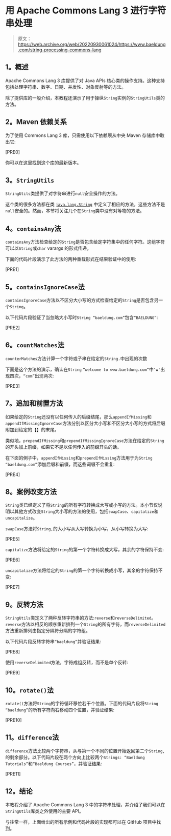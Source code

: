 # 用 Apache Commons Lang 3 进行字符串处理

> 原文：<https://web.archive.org/web/20220930061024/https://www.baeldung.com/string-processing-commons-lang>

## **1。概述**

Apache Commons Lang 3 库提供了对 Java APIs 核心类的操作支持。这种支持包括处理字符串、数字、日期、并发性、对象反射等的方法。

除了提供库的一般介绍，本教程还演示了用于操纵`String`实例的`StringUtils`类的方法。

## **2。Maven 依赖关系**

为了使用 Commons Lang 3 库，只需使用以下依赖项从中央 Maven 存储库中取出它:

[PRE0]

你可以在这里找到这个库的最新版本。

## **3。`StringUtils`**

`StringUtils`类提供了对字符串进行`null`安全操作的方法。

这个类的很多方法都在类 [`java.lang.String`](https://web.archive.org/web/20221129003903/https://docs.oracle.com/en/java/javase/11/docs/api/java.base/java/lang/String.html) 中定义了相应的方法，这些方法不是`null`安全的。然而，本节将关注几个在`String`类中没有对等物的方法。

## **4。`containsAny`法**

`containsAny`方法检查给定的`String`是否包含给定字符集中的任何字符。这组字符可以以`String`或`char` varargs 的形式传递。

下面的代码片段演示了此方法的两种重载形式在结果验证中的使用:

[PRE1]

## **5。`containsIgnoreCase`法**

`containsIgnoreCase`方法以不区分大小写的方式检查给定的`String`是否包含另一个`String`。

以下代码片段验证了当忽略大小写时`String “baeldung.com”`包含`“BAELDUNG”`:

[PRE2]

## **6。`countMatches`法**

`counterMatches`方法计算一个字符或子串在给定的`String.`中出现的次数

下面是这个方法的演示，确认在`String` `“welcome to www.baeldung.com”`中`‘w'`出现四次，`“com”`出现两次:

[PRE3]

## **7。追加和前置方法**

如果给定的`String`还没有以任何传入的后缀结尾，那么`appendIfMissing`和`appendIfMissingIgnoreCase`方法分别以区分大小写和不区分大小写的方式将后缀附加到给定的【】的末尾。

类似地，`prependIfMissing`和`prependIfMissingIgnoreCase`方法在给定的`String`的开头加上前缀，如果它不是以任何传入的前缀开头的话。

在下面的例子中，`appendIfMissing`和`prependIfMissing`方法用于为`String “baeldung.com”`添加后缀和前缀，而这些词缀不会重复:

[PRE4]

## **8。案例改变方法**

`String`类已经定义了将`String`的所有字符转换成大写或小写的方法。本小节仅说明以其他方式改变`String`大小写的方法的使用，包括`swapCase`、`capitalize`和`uncapitalize`。

`swapCase`方法将`String,`的大小写从大写转换为小写，从小写转换为大写:

[PRE5]

`capitalize`方法将给定的`String`的第一个字符转换成大写，其余的字符保持不变:

[PRE6]

`uncapitalize`方法将给定的`String`的第一个字符转换成小写，其余的字符保持不变:

[PRE7]

## **9。反转方法**

`StringUtils`类定义了两种反转字符串的方法:`reverse`和`reverseDelimited`。`reverse`方法以相反的顺序重新排列一个`String`的所有字符，而`reverseDelimited`方法重新排列由指定分隔符分隔的字符组。

以下代码片段反转字符串`“baeldung”`并验证结果:

[PRE8]

使用`reverseDelimited`方法，字符成组反转，而不是单个反转:

[PRE9]

## **10。`rotate()`法**

`rotate()`方法将`String`的字符循环移位若干个位置。下面的代码片段将`String “baeldung”`的所有字符向右移动四个位置，并验证结果:

[PRE10]

## **11。`difference`法**

`difference`方法比较两个字符串，从与第一个不同的位置开始返回第二个`String,`的剩余部分。以下代码片段在两个方向上比较两个`Strings: “Baeldung Tutorials”`和`“Baeldung Courses”`，并验证结果:

[PRE11]

## **12。结论**

本教程介绍了 Apache Commons Lang 3 中的字符串处理，并介绍了我们可以在`StringUtils`库类之外使用的主要 API。

与往常一样，上面给出的所有示例和代码片段的实现都可以在 GitHub 项目中找到。